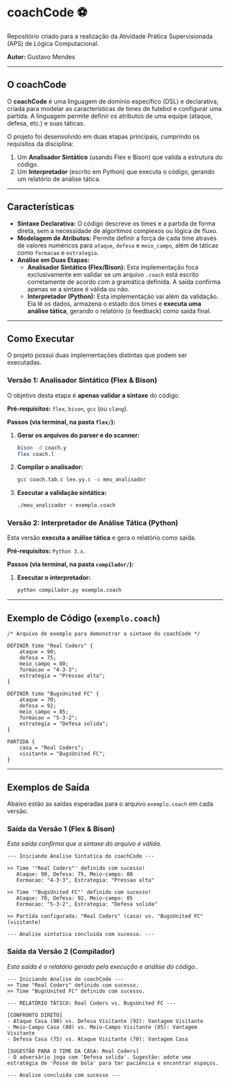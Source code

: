 # coachCode ⚽
Repositório criado para a realização da Atividade Prática Supervisionada (APS) de Lógica Computacional.

**Autor:** Gustavo Mendes

---

## O coachCode
O **coachCode** é uma linguagem de domínio específico (DSL) e declarativa, criada para modelar as características de times de futebol e configurar uma partida. A linguagem permite definir os atributos de uma equipe (ataque, defesa, etc.) e suas táticas.

O projeto foi desenvolvido em duas etapas principais, cumprindo os requisitos da disciplina:
1.  Um **Analisador Sintático** (usando Flex e Bison) que valida a estrutura do código.
2.  Um **Interpretador** (escrito em Python) que executa o código, gerando um relatório de análise tática.

---

## Características
* **Sintaxe Declarativa:** O código descreve os times e a partida de forma direta, sem a necessidade de algoritmos complexos ou lógica de fluxo.
* **Modelagem de Atributos:** Permite definir a força de cada time através de valores numéricos para `ataque`, `defesa` e `meio_campo`, além de táticas como `formacao` e `estrategia`.
* **Análise em Duas Etapas:**
    * **Analisador Sintático (Flex/Bison):** Esta implementação foca exclusivamente em validar se um arquivo `.coach` está escrito corretamente de acordo com a gramática definida. A saída confirma apenas se a sintaxe é válida ou não.
    * **Interpretador (Python):** Esta implementação vai além da validação. Ela lê os dados, armazena o estado dos times e **executa uma análise tática**, gerando o relatório (o feedback) como saída final.

---

## Como Executar
O projeto possui duas implementações distintas que podem ser executadas.

### Versão 1: Analisador Sintático (Flex & Bison)
O objetivo desta etapa é **apenas validar a sintaxe** do código.

**Pré-requisitos:** `flex`, `bison`, `gcc` (ou `clang`).

**Passos (via terminal, na pasta `flex/`):**
1.  **Gerar os arquivos do parser e do scanner:**
    ```bash
    bison -d coach.y
    flex coach.l
    ```
2.  **Compilar o analisador:**
    ```bash
    gcc coach.tab.c lex.yy.c -o meu_analisador
    ```
3.  **Executar a validação sintática:**
    ```bash
    ./meu_analisador < exemplo.coach
    ```

### Versão 2: Interpretador de Análise Tática (Python)
Esta versão **executa a análise tática** e gera o relatório como saída.

**Pré-requisitos:** `Python 3.x`.

**Passos (via terminal, na pasta `compilador/`):**
1.  **Executar o interpretador:**
    ```bash
    python compilador.py exemplo.coach
    ```

---

## Exemplo de Código (`exemplo.coach`)
```coach
/* Arquivo de exemplo para demonstrar a sintaxe do coachCode */

DEFINIR time "Real Coders" {
    ataque = 90;
    defesa = 75;
    meio_campo = 80;
    formacao = "4-3-3";
    estrategia = "Pressao alta";
}

DEFINIR time "BugsUnited FC" {
    ataque = 70;
    defesa = 92;
    meio_campo = 85;
    formacao = "5-3-2";
    estrategia = "Defesa solida";
}

PARTIDA {
    casa = "Real Coders";
    visitante = "BugsUnited FC";
}
```
---

## Exemplos de Saída
Abaixo estão as saídas esperadas para o arquivo `exemplo.coach` em cada versão.

### Saída da Versão 1 (Flex & Bison)
*Esta saída confirma que a sintaxe do arquivo é válida.*
```text
--- Iniciando Analise Sintatica do coachCode ---

>> Time '"Real Coders"' definido com sucesso!
   Ataque: 90, Defesa: 75, Meio-campo: 80
   Formacao: "4-3-3", Estrategia: "Pressao alta"

>> Time '"BugsUnited FC"' definido com sucesso!
   Ataque: 70, Defesa: 92, Meio-campo: 85
   Formacao: "5-3-2", Estrategia: "Defesa solida"

>> Partida configurada: "Real Coders" (casa) vs. "BugsUnited FC" (visitante)

--- Analise sintatica concluida com sucesso. ---
```

### Saída da Versão 2 (Compilador)
*Esta saída é o relatório gerado pela execução e análise do código..*
```text
--- Iniciando Analise do coachCode ---
>> Time "Real Coders" definido com sucesso.
>> Time "BugsUnited FC" definido com sucesso.

--- RELATÓRIO TÁTICO: Real Coders vs. BugsUnited FC ---

[CONFRONTO DIRETO]
- Ataque Casa (90) vs. Defesa Visitante (92): Vantagem Visitante
- Meio-Campo Casa (80) vs. Meio-Campo Visitante (85): Vantagem Visitante
- Defesa Casa (75) vs. Ataque Visitante (70): Vantagem Casa

[SUGESTÃO PARA O TIME DA CASA: Real Coders]
- O adversário joga com 'Defesa solida'. Sugestão: adote uma estratégia de 'Posse de bola' para ter paciência e encontrar espaços.

--- Analise concluida com sucesso ---
```
